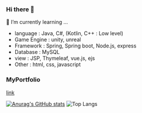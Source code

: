 ### Hi there 👋

🌱 I’m currently learning ... 
- language : Java, C#, (Kotlin, C++ : Low level)
- Game Engine : unity, unreal
- Framework : Spring, Spring boot, Node.js, express
- Database : MySQL
- view : JSP, Thymeleaf, vue.js, ejs
- Other : html, css, javascript
<!--
**dev-Rluan/dev-Rluan** is a ✨ _special_ ✨ repository because its `README.md` (this file) appears on your GitHub profile.

Here are some ideas to get you started:

- 🔭 I’m currently working on ...
- 👯 I’m looking to collaborate on ...
- 🤔 I’m looking for help with ...
- 💬 Ask me about ...
- 📫 How to reach me: ...
- 😄 Pronouns: ...
- ⚡ Fun fact: ...
-->

### MyPortfolio
[link](https://rluan.notion.site/41d2076972654990bd762c6bb9af999e)

[![Anurag's GitHub stats](https://github-readme-stats.vercel.app/api?username=dev-Rluan&theme=synthwave)](https://github.com/anuraghazra/github-readme-stats)
![Top Langs](https://github-readme-stats.vercel.app/api/top-langs/?username=dev-Rluan&layout=compact&theme=synthwave)
